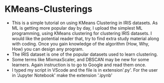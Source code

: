 # KMeans-Clusterings
- This is a simple tutorial on using KMeans Clustering in IRIS datasets. As ML is getting more popular day by day, I upload the simplest ML programming, using KMeans clustering
for clustering IRIS datasets. I would like the potential reader that, try to find extra study material along with coding. Once you gain knowledge of the algorithm (How, Why, How) you can design any program. 
- The IRIS dataset is one of the popular datasets used to learn clustering.
- Some terms like MixmaxScaler, and DBSCAN may be new for some learners. Again instruction is to go to Google and read them once. 
- I typed my script in VScode and the file is in extension'.py'. For the user in 'Jupyter Notebook' make the extension '.ipynb' 
